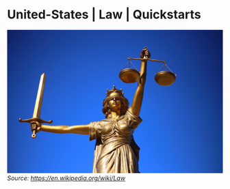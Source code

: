 # United-States | Law | Quickstarts

![](../assets/Justice-2060093_1920.jpg)
*Source: https://en.wikipedia.org/wiki/Law*
